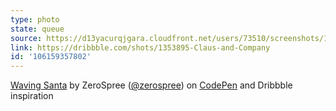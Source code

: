 ```yaml
---
type: photo
state: queue
source: https://d13yacurqjgara.cloudfront.net/users/73510/screenshots/1353895/santacrew.png
link: https://dribbble.com/shots/1353895-Claus-and-Company
id: '106159357802'
---
```

<p data-height="332" data-theme-id="6516" data-slug-hash="Koedp" data-default-tab="result" data-user="zerospree" class='codepen'><a href='http://codepen.io/zerospree/pen/Koedp/'>Waving Santa</a> by ZeroSpree (<a href='http://codepen.io/zerospree'>@zerospree</a>) on <a href='http://codepen.io'>CodePen</a> and Dribbble inspiration</p>
